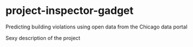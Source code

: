 # project-inspector-gadget
Predicting building violations using open data from the Chicago data portal

Sexy description of the project